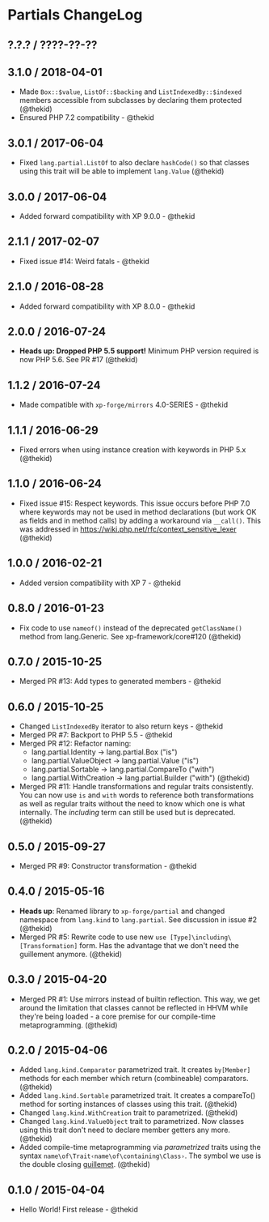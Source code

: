 Partials ChangeLog
==================

## ?.?.? / ????-??-??

## 3.1.0 / 2018-04-01

* Made `Box::$value`, `ListOf::$backing` and `ListIndexedBy::$indexed`
  members accessible from subclasses by declaring them protected
  (@thekid)
* Ensured PHP 7.2 compatibility - @thekid

## 3.0.1 / 2017-06-04

* Fixed `lang.partial.ListOf` to also declare `hashCode()` so that
  classes using this trait will be able to implement `lang.Value` 
  (@thekid)

## 3.0.0 / 2017-06-04

* Added forward compatibility with XP 9.0.0 - @thekid

## 2.1.1 / 2017-02-07

* Fixed issue #14: Weird fatals - @thekid

## 2.1.0 / 2016-08-28

* Added forward compatibility with XP 8.0.0 - @thekid

## 2.0.0 / 2016-07-24

* **Heads up: Dropped PHP 5.5 support!** Minimum PHP version required
  is now PHP 5.6. See PR #17
  (@thekid)

## 1.1.2 / 2016-07-24

* Made compatible with `xp-forge/mirrors` 4.0-SERIES - @thekid

## 1.1.1 / 2016-06-29

* Fixed errors when using instance creation with keywords in PHP 5.x
  (@thekid)

## 1.1.0 / 2016-06-24

* Fixed issue #15: Respect keywords. This issue occurs before PHP 7.0
  where keywords may not be used in method declarations (but work OK as
  fields and in method calls) by adding a workaround via `__call()`.
  This was addressed in https://wiki.php.net/rfc/context_sensitive_lexer
  (@thekid)

## 1.0.0 / 2016-02-21

* Added version compatibility with XP 7 - @thekid

## 0.8.0 / 2016-01-23

* Fix code to use `nameof()` instead of the deprecated `getClassName()`
  method from lang.Generic. See xp-framework/core#120
  (@thekid)

## 0.7.0 / 2015-10-25

* Merged PR #13: Add types to generated members - @thekid

## 0.6.0 / 2015-10-25

* Changed `ListIndexedBy` iterator to also return keys - @thekid
* Merged PR #7: Backport to PHP 5.5 - @thekid
* Merged PR #12: Refactor naming:
  - lang.partial.Identity -> lang.partial.Box ("is")
  - lang.partial.ValueObject -> lang.partial.Value ("is")
  - lang.partial.Sortable -> lang.partial.CompareTo ("with")
  - lang.partial.WithCreation -> lang.partial.Builder ("with")
  (@thekid)
* Merged PR #11: Handle transformations and regular traits consistently.
  You can now use `is` and `with` words to reference both transformations
  as well as regular traits without the need to know which one is what
  internally. The *including* term can still be used but is deprecated.
  (@thekid)

## 0.5.0 / 2015-09-27

* Merged PR #9: Constructor transformation - @thekid

## 0.4.0 / 2015-05-16

* **Heads up**: Renamed library to `xp-forge/partial` and changed namespace
  from `lang.kind` to `lang.partial`. See discussion in issue #2
  (@thekid)
* Merged PR #5: Rewrite code to use new `use [Type]\including\[Transformation]`
  form. Has the advantage that we don't need the guillement anymore.
  (@thekid)

## 0.3.0 / 2015-04-20

* Merged PR #1: Use mirrors instead of builtin reflection. This way, we get
  around the limitation that classes cannot be reflected in HHVM while they're
  being loaded - a core premise for our compile-time metaprogramming.
  (@thekid)

## 0.2.0 / 2015-04-06

* Added `lang.kind.Comparator` parametrized trait. It creates `by[Member]`
  methods for each member which return (combineable) comparators.
  (@thekid)
* Added `lang.kind.Sortable` parametrized trait. It creates a compareTo()
  method for sorting instances of classes using this trait.
  (@thekid)
* Changed `lang.kind.WithCreation` trait to parametrized.
  (@thekid)
* Changed `lang.kind.ValueObject` trait to parametrized. Now classes
  using this trait don't need to declare member getters any more.
  (@thekid)
* Added compile-time metaprogramming via *parametrized* traits using
  the syntax `name\of\Trait‹name\of\containing\Class›`. The symbol we use
  is the double closing [guillemet](http://en.wikipedia.org/wiki/Guillemet).
  (@thekid)

## 0.1.0 / 2015-04-04

* Hello World! First release - @thekid